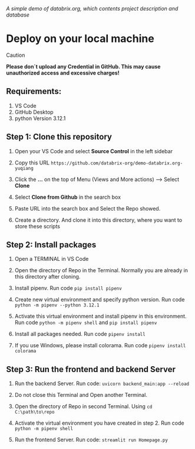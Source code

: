 *A simple demo of databrix.org, which contents project description and database*
# Deploy on your local machine

> [!CAUTION]
> **Please don´t upload any Credential in GitHub. This may cause unauthorized access and excessive charges!**

## Requirements:
1. VS Code
2. GitHub Desktop
3. python Version 3.12.1


## Step 1: Clone this repository
1. Open your VS Code and select **Source Control** in the left sidebar

2. Copy this URL `https://github.com/databrix-org/demo-databrix.org-yuqiang`

3. Click the **...** on the top of Menu (Views and More actions) --> Select **Clone**

4. Select **Clone from Github** in the search box

5. Paste URL into the search box and Select the Repo showed.

6. Create a directory. And clone it into this directory, where you want to store these scripts

## Step 2: Install packages

1. Open a TERMINAL in VS Code

2. Open the directory of Repo in the Terminal. Normally you are already in this directory after cloning.

3. Install pipenv. Run code `pip install pipenv`

4. Create new virtual environment and specify python version. Run code `python -m pipenv --python 3.12.1`

5. Activate this virtual environment and install pipenv in this environment. Run code `python -m pipenv shell` and `pip install pipenv`

6. Install all packages needed. Run code `pipenv install`

7. If you use Windows, please install colorama. Run code `pipenv install colorama`

## Step 3: Run the frontend and backend Server

1. Run the backend Server. Run code: `uvicorn backend_main:app --reload`

2. Do not close this Terminal and Open another Terminal.

3. Open the directory of Repo in second Terminal. Using `cd C:\path\to\repo`

4. Activate the virtual environment you have created in step 2. Run code `python -m pipenv shell`

5. Run the frontend Server. Run code: `streamlit run Homepage.py`
